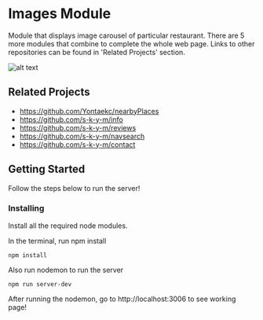 # Images Module

Module that displays image carousel of particular restaurant. There are 5 more modules that combine to complete the whole web page. Links to other repositories can be found in 'Related Projects' section.

![alt text](https://s3-us-west-1.amazonaws.com/realyon/Screen+Shot+2018-12-10+at+8.52.51+PM.png)

## Related Projects

- https://github.com/Yontaekc/nearbyPlaces
- https://github.com/s-k-y-m/info
- https://github.com/s-k-y-m/reviews
- https://github.com/s-k-y-m/navsearch
- https://github.com/s-k-y-m/contact

## Getting Started

Follow the steps below to run the server!

### Installing

Install all the required node modules.

In the terminal, run npm install

```
npm install
```

Also run nodemon to run the server

```
npm run server-dev
```

After running the nodemon, go to http://localhost:3006 to see working page!
